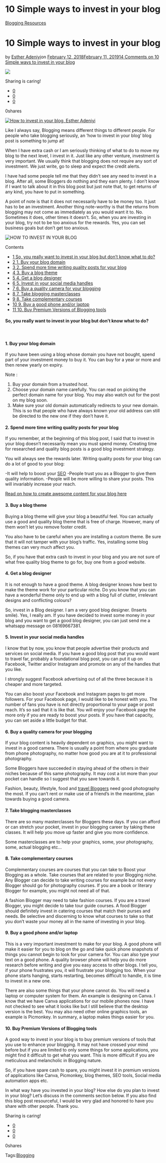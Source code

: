 # 10  Simple ways to invest in your blog

[Blogging Resources](https://estheradeniyi.com/category/blogging-resources/)
# 10  Simple ways to invest in your blog

by [Esther Adeniyi](https://estheradeniyi.com/author/esther-adeniyi/)on [February 12, 2018February 11, 2019](https://estheradeniyi.com/invest-in-your-blog/)[14 Comments on 10  Simple ways to invest in your blog](https://estheradeniyi.com/invest-in-your-blog/#comments)

![](images\flat-2879273__480.jpg)

Sharing is caring!

- [0](https://www.facebook.com/sharer/sharer.php?u=https%3A%2F%2Festheradeniyi.com%2Finvest-in-your-blog%2F&amp;t=10%20%20Simple%20ways%20to%20invest%20in%20your%20blog)
- [0](https://twitter.com/intent/tweet?text=10%20%20Simple%20ways%20to%20invest%20in%20your%20blog&amp;url=https%3A%2F%2Festheradeniyi.com%2Finvest-in-your-blog%2F)
- [0](#)

0shares

[![How to invest in your blog, Esther Adeniyi](images\flat-2879273__480.jpg)](images\flat-2879273__480.jpg)

Like I always say, Blogging means different things to different people. For people who take blogging seriously, an &#x2018;how to invest in your blog&#x2019; blog post is something to jump at!

When I have extra cash or I am seriously thinking of what to do to move my blog to the next level, I invest in it. Just like any other venture, investment is very important. We usually think that blogging does not require any sort of investment. We just write, go to sleep and expect the credit alerts.

I have had some people tell me that they didn&#x2019;t see any need to invest in a blog. After all, some Bloggers do nothing and they earn plenty. I don&#x2019;t know if I want to talk about it in this blog post but just note that, to get returns of any kind, you have to put in something.

A point of note is that it does not necessarily have to be money too. It just has to be an investment. Another thing note-worthy is that the returns from blogging may not come as immediately as you would want it to. No. Sometimes it does, other times it doesn&#x2019;t. So, when you are investing in your blog, try not to be too anxious for the rewards. Yes, you can set business goals but don&#x2019;t get too anxious.

![HOW TO INVEST IN YOUR BLOG](images\HOW-TO-INVEST-IN-YOUR-BLOG.png)

Contents

- [1 So, you really want to invest in your blog but don&#x2019;t know what to do?](#So_you_really_want_to_invest_in_your_blog_but_don8217t_know_what_to_do)
- [2 1. Buy your blog domain](#1_Buy_your_blog_domain)
- [3 2. Spend more time writing quality posts for your blog](#2_Spend_more_time_writing_quality_posts_for_your_blog)
- [4 3. Buy a blog theme](#3_Buy_a_blog_theme)
- [5 4. Get a blog designer](#4_Get_a_blog_designer)
- [6 5. Invest in your social media handles](#5_Invest_in_your_social_media_handles)
- [7 6. Buy a quality camera for your blogging](#6_Buy_a_quality_camera_for_your_blogging)
- [8 7. Take blogging masterclasses](#7_Take_blogging_masterclasses)
- [9 8. Take complementary courses](#8_Take_complementary_courses)
- [10 9. Buy a good phone and/or laptop](#9_Buy_a_good_phone_andor_laptop)
- [11 10. Buy Premium Versions of Blogging tools](#10_Buy_Premium_Versions_of_Blogging_tools)

#### So, you really want to invest in your blog but don&#x2019;t know what to do?

&#xA0;

#### 1. Buy your blog domain

If you have been using a blog whose domain you have not bought, spend part of your investment money to buy it. You can buy for a year or more and then renew yearly on expiry.

Note :

1. Buy your domain from a trusted host.
 2. &#x200E;Choose your domain name carefully. You can read on picking the perfect domain name for your blog. You may also watch out for the post on my blog soon.
 3. &#x200E;Make sure your old domain automatically redirects to your new domain. This is so that people who have always known your old address can still be directed to the new one if they don&#x2019;t have it.

#### 2. Spend more time writing quality posts for your blog

If you remember, at the beginning of this blog post, I said that to invest in your blog doesn&#x2019;t necessarily mean you must spend money. Creating time for researched and quality blog posts is a good blog investment strategy.

You will always see the rewards later. Writing quality posts for your blog can do a lot of good to your blog:

-It will help to boost your [SEO](https://searchengineland.com/guide/what-is-seo)
 -&#x200E;People trust you as a Blogger to give them quality information.
 -&#x200E;People will be more willing to share your posts. This will invariably increase your reach.

[Read on how to create awesome content for your blog here](https://www.estheradeniyi.com/5-tips-to-creating-awesome-content-for)

#### 3. Buy a blog theme

Buying a blog theme will give your blog a beautiful feel. You can actually use a good and quality blog theme that is free of charge. However, many of them won&#x2019;t let you remove footer credit.

You also have to be careful when you are installing a custom theme. Be sure that it will not tamper with your blog&#x2019;s traffic. Yes, installing some blog themes can very much affect you.

So, if you have that extra cash to invest in your blog and you are not sure of what free quality blog theme to go for, buy one from a good website.

#### 4. Get a blog designer

It is not enough to have a good theme. A blog designer knows how best to make the theme work for your particular niche. Do you know that you can have a wonderful theme only to end up with a blog full of clutter, irrelevant designs and conflicting colours?

So, invest in a Blog designer. I am a very good blog designer. (Inserts smile). Yes, I really am. If you have decided to invest some money in your blog and you want to get a good blog designer, you can just send me a whatsapp message on 08169667381.

#### 5. Invest in your social media handles

I know that by now, you know that people advertise their products and services on social media. If you have a good blog post that you would want to travel far, probably a foundational blog post, you can put it up on Facebook, Twitter and/or Instagram and promote on any of the handles that you like.

I strongly suggest Facebook advertising out of all the three because it is cheaper and more targeted.

You can also boost your Facebook and Instagram pages to get more followers. For your Facebook page, I would like to be honest with you. The number of fans you have is not directly proportional to your page or post reach. It&#x2019;s so sad that it is like that. You will enjoy your Facebook page the more only if you are ready to boost your posts. If you have that capacity, you can set aside a little budget for that.

#### 6. Buy a quality camera for your blogging

If your blog content is heavily dependent on graphics, you might want to invest in a good camera. There is usually a point from where you graduate from phone photography, no matter how good you are at it to professional photography.

Some Bloggers have succeeded in staying ahead of the others in their niches because of this same photography. It may cost a lot more than your pocket can handle so I suggest that you save towards it.

Fashion, beauty, lifestyle, food and [travel Bloggers](https://www.estheradeniyi.com/how-to-become-travel-blogger?m=1) need good photography the most. If you can&#x2019;t rent or make use of a friend&#x2019;s in the meantime, plan towards buying a good camera.

#### 7. Take blogging masterclasses

There are so many masterclasses for Bloggers these days. If you can afford or can stretch your pocket, invest in your blogging career by taking these classes. It will help you move up faster and give you more confidence.

Some masterclasses are to help your graphics, some, your photography, some, actual blogging etc&#x2026;

#### 8. Take complementary courses

Complementary courses are courses that you can take to Boost your Blogging as a whole. Take courses that are related to your Blogging niche. Any Blogger can decide to take writing courses for example but not every Blogger should go for photography courses. If you are a book or literary Blogger for example, you might not need all of that.

A fashion Blogger may need to take fashion courses. If you are a travel Blogger, you might decide to take tour guide courses. A food Blogger should definitely invest in catering courses that match their purses and needs. Be selective and discerning to know what courses to take so that you don&#x2019;t waste your money all in the name of investing in your blog.

#### 9. Buy a good phone and/or laptop

This is a very important investment to make for your blog. A good phone will make it easier for you to blog on the go and take quick phone snapshots of things you cannot begin to look for your camera for. You can also type your text on a good phone. A quality browser phone will help you do more research before writing and give you easy access to other blogs. I tell you, if your phone frustrates you, it will frustrate your blogging too. When your phone starts hanging, starts restarting, becomes difficult to handle, it is time to invest in a new one.

There are also some things that your phone cannot do. You will need a laptop or computer system for them. An example is designing on Canva. I know that we have Canva applications for our mobile phones now. I have not checked to see what it looks like but I still believe that the desktop version is the best. You may also need other online graphics tools, an example is Picmonkey. In summary, a laptop makes things easier for you.

#### 10. Buy Premium Versions of Blogging tools

A good way to invest in your blog is to buy premium versions of tools that you use to enhance your blogging. It may not have crossed your mind before but if you are limited to only some things for some applications, you might find it difficult to get what you want. This is more difficult if you are meticulous and melancholic in Blogging nature.

So, if you have spare cash to spare, you might invest it in premium versions of applications like Canva, Picmonkey, blog themes, SEO tools, Social media automation apps etc.

In what way have you invested in your blog? How else do you plan to invest in your blog? Let&#x2019;s discuss in the comments section below. If you also find this blog post resourceful, I would be very glad and honored to have you share with other people. Thank you.

Sharing is caring!

- [0](https://www.facebook.com/sharer/sharer.php?u=https%3A%2F%2Festheradeniyi.com%2Finvest-in-your-blog%2F&amp;t=10%20%20Simple%20ways%20to%20invest%20in%20your%20blog)
- [0](https://twitter.com/intent/tweet?text=10%20%20Simple%20ways%20to%20invest%20in%20your%20blog&amp;url=https%3A%2F%2Festheradeniyi.com%2Finvest-in-your-blog%2F)
- [0](#)

0shares

Tags:[Blogging](https://estheradeniyi.com/tag/blogging/)